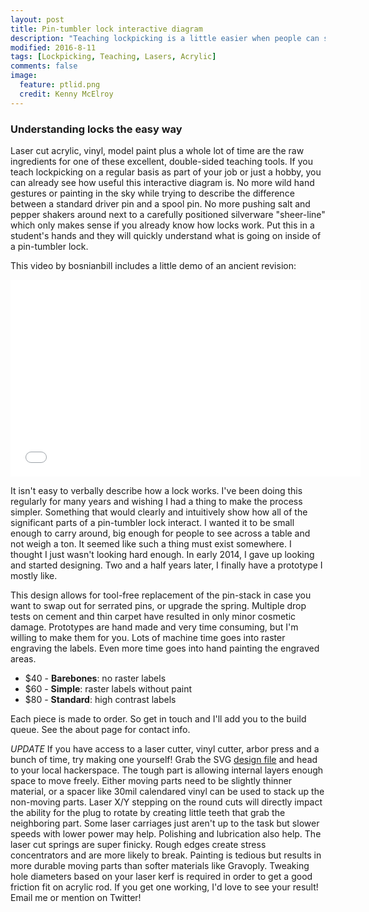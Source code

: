 ```yaml
---
layout: post
title: Pin-tumbler lock interactive diagram
description: "Teaching lockpicking is a little easier when people can see how the internal mechanism functions."
modified: 2016-8-11
tags: [Lockpicking, Teaching, Lasers, Acrylic]
comments: false
image:
  feature: ptlid.png
  credit: Kenny McElroy
---
```


### Understanding locks the easy way

Laser cut acrylic, vinyl, model paint plus a whole lot of time are the raw ingredients for one of these excellent, double-sided teaching tools.  If you teach lockpicking on a regular basis as part of your job or just a hobby, you can already see how useful this interactive diagram is.  No more wild hand gestures or painting in the sky while trying to describe the difference between a standard driver pin and a spool pin.  No more pushing salt and pepper shakers around next to a carefully positioned silverware "sheer-line" which only makes sense if you already know how locks work.  Put this in a student's hands and they will quickly understand what is going on inside of a pin-tumbler lock.

This video by bosnianbill includes a little demo of an ancient revision:

<iframe width="560" height="315" src="//www.youtube.com/embed/zeLNr9X8WXY" frameborder="0"> </iframe>

It isn't easy to verbally describe how a lock works.  I've been doing this regularly for many years and wishing I had a thing to make the process simpler.  Something that would clearly and intuitively show how all of the significant parts of a pin-tumbler lock interact.  I wanted it to be small enough to carry around, big enough for people to see across a table and not weigh a ton.  It seemed like such a thing must exist somewhere.  I thought I just wasn't looking hard enough.  In early 2014, I gave up looking and started designing.  Two and a half years later, I finally have a prototype I mostly like.

This design allows for tool-free replacement of the pin-stack in case you want to swap out for serrated pins, or upgrade the spring.  Multiple drop tests on cement and thin carpet have resulted in only minor cosmetic damage.  Prototypes are hand made and very time consuming, but I'm willing to make them for you.  Lots of machine time goes into raster engraving the labels.  Even more time goes into hand painting the engraved areas.

* $40 - **Barebones**: no raster labels
* $60 - **Simple**: raster labels without paint
* $80 - **Standard**: high contrast labels

<!-- <form target="paypal" action="https://www.paypal.com/cgi-bin/webscr" method="post">
<input type="hidden" name="cmd" value="_s-xclick">
<input type="hidden" name="hosted_button_id" value="E9ECV9AE4DGMC">
<table>
<tr><td><input type="hidden" name="on0" value="Style">Select your style:</td></tr><tr><td><select name="os0">
	<option value="Standard">Standard $80.00 USD</option>
	<option value="Simple">Simple $60.00 USD</option>
	<option value="Barebones">Barebones $40.00 USD</option>
</select> </td></tr>
</table>
<input type="hidden" name="currency_code" value="USD">
<input type="image" src="https://www.paypalobjects.com/en_US/i/btn/btn_cart_LG.gif" border="0" name="submit" alt="PayPal - The safer, easier way to pay online!">
<img alt="" border="0" src="https://www.paypalobjects.com/en_US/i/scr/pixel.gif" width="1" height="1">
</form> -->

Each piece is made to order.  So get in touch and I'll add you to the build queue.  See the about page for contact info.

*UPDATE* If you have access to a laser cutter, vinyl cutter, arbor press and a bunch of time, try making one yourself!  Grab the SVG [design file](https://gist.github.com/aSmig/7c7f041645fce6de6d118c4225ce1e73/raw/d9025a921f845c149a8a8ddf309a97a1e1f41e5e/PTLID.svg) and head to your local hackerspace.  The tough part is allowing internal layers enough space to move freely.  Either moving parts need to be slightly thinner material, or a spacer like 30mil calendared vinyl can be used to stack up the non-moving parts.  Laser X/Y stepping on the round cuts will directly impact the ability for the plug to rotate by creating little teeth that grab the neighboring part.  Some laser carriages just aren't up to the task but slower speeds with lower power may help.  Polishing and lubrication also help.  The laser cut springs are super finicky.  Rough edges create stress concentrators and are more likely to break.  Painting is tedious but results in more durable moving parts than softer materials like Gravoply.  Tweaking hole diameters based on your laser kerf is required in order to get a good friction fit on acrylic rod.  If you get one working, I'd love to see your result!  Email me or mention on Twitter!
